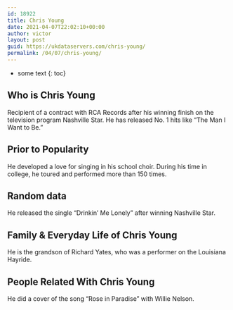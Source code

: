 ```yaml
---
id: 18922
title: Chris Young
date: 2021-04-07T22:02:10+00:00
author: victor
layout: post
guid: https://ukdataservers.com/chris-young/
permalink: /04/07/chris-young/
---
```


* some text
{: toc}


## Who is Chris Young



Recipient of a contract with RCA Records after his winning finish on the television program Nashville Star. He has released No. 1 hits like &#8220;The Man I Want to Be.&#8221;

                
                
                
## Prior to Popularity



He developed a love for singing in his school choir. During his time in college, he toured and performed more than 150 times.

                
                
                
## Random data



He released the single &#8220;Drinkin&#8217; Me Lonely&#8221; after winning Nashville Star.

                
                
                
## Family & Everyday Life of Chris Young



He is the grandson of Richard Yates, who was a performer on the Louisiana Hayride.

                
                
                
## People Related With Chris Young



He did a cover of the song &#8220;Rose in Paradise&#8221; with Willie Nelson.

                
              
            
          
          
          